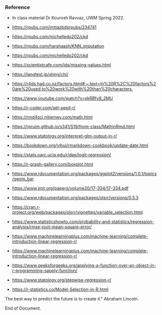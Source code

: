 ### Reference

- In class material Dr Kourosh Ravvaz, UWM Spring 2022.

- <https://rpubs.com/imtiazbdsrpubs/234741>

- <https://rpubs.com/michelledo202/ckd>

- <https://rpubs.com/harshaash/KNN_imputation>

- <https://rpubs.com/michelledo202/ckd>

- <https://scientistcafe.com/ids/missing-values.html>

- <https://langtest.jp/shiny/chi/>

- <https://r4ds.had.co.nz/factors.html#:~:text=In%20R%2C%20factors%20are%20used,to%20work%20with%20than%20characters.>

- <https://www.youtube.com/watch?v=xkRBfy8_2MU>

-  <https://r-coder.com/set-seed-r/>

-  <https://rmd4sci.njtierney.com/math.html>

-  <https://rpruim.github.io/s341/S19/from-class/MathinRmd.html>

- <https://www.statology.org/interpret-glm-output-in-r/>

-  <https://bookdown.org/yihui/rmarkdown-cookbook/update-date.html>

- <https://stats.oarc.ucla.edu/r/dae/logit-regression/>

- <https://r-graph-gallery.com/boxplot.html>

- <https://www.rdocumentation.org/packages/ggplot2/versions/1.0.1/topics/geom_bar>

- <https://www.jmlr.org/papers/volume20/17-334/17-334.pdf>

- <https://www.rdocumentation.org/packages/olsrr/versions/0.5.3>

- <https://cran.r-project.org/web/packages/olsrr/vignettes/variable_selection.html>

- <https://www.statisticshowto.com/probability-and-statistics/regression-analysis/rmse-root-mean-square-error/>

- <https://www.machinelearningplus.com/machine-learning/complete-introduction-linear-regression-r/>

- <https://www.machinelearningplus.com/machine-learning/complete-introduction-linear-regression-r/>

- <https://www.geeksforgeeks.org/applying-a-function-over-an-object-in-r-programming-sapply-function/>

- <https://www.statology.org/stepwise-regression-r/>

- <https://r-statistics.co/Model-Selection-in-R.html>

The best way to predict the future is to create it." Abraham Lincoln.

End of Document.
